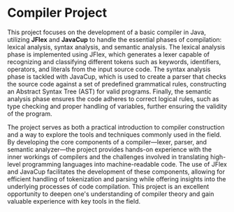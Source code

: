 # Compiler Project

This project focuses on the development of a basic compiler in Java, utilizing **JFlex** and **JavaCup** to handle the essential phases of compilation: lexical analysis, syntax analysis, and semantic analysis. The lexical analysis phase is implemented using JFlex, which generates a lexer capable of recognizing and classifying different tokens such as keywords, identifiers, operators, and literals from the input source code. The syntax analysis phase is tackled with JavaCup, which is used to create a parser that checks the source code against a set of predefined grammatical rules, constructing an Abstract Syntax Tree (AST) for valid programs. Finally, the semantic analysis phase ensures the code adheres to correct logical rules, such as type checking and proper handling of variables, further ensuring the validity of the program.

The project serves as both a practical introduction to compiler construction and a way to explore the tools and techniques commonly used in the field. By developing the core components of a compiler—lexer, parser, and semantic analyzer—the project provides hands-on experience with the inner workings of compilers and the challenges involved in translating high-level programming languages into machine-readable code. The use of JFlex and JavaCup facilitates the development of these components, allowing for efficient handling of tokenization and parsing while offering insights into the underlying processes of code compilation. This project is an excellent opportunity to deepen one's understanding of compiler theory and gain valuable experience with key tools in the field.
